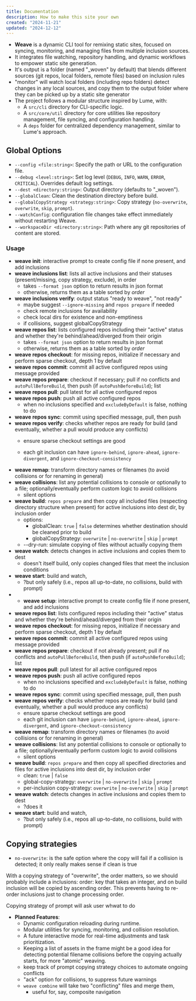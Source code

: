 ```yaml
---
title: Documentation
description: How to make this site your own
created: "2024-11-21"
updated: "2024-12-12"
---
```


- **Weave** is a dynamic CLI tool for remixing static sites, focused on syncing,
  monitoring, and managing files from multiple inclusion sources.
- It integrates file watching, repository handling, and dynamic workflows to
  empower static site generation.
- It's output is a folder (named "_woven" by default) that blends different
  sources (git repos, local folders, remote files) based on inclusion rules
- "monitor" will watch local folders (including repo folders) detect changes in
  any local sources, and copy them to the output folder where they can be picked
  up by a static site generator
- The project follows a modular structure inspired by Lume, with:
  - A `src/cli` directory for CLI-specific logic.
  - A `src/core/util` directory for core utilities like repository management,
    file syncing, and configuration handling.
  - A `deps` folder for centralized dependency management, similar to Lume's
    approach.

## Global Options

- `--config <file:string>`: Specify the path or URL to the configuration file.
- `--debug <level:string>`: Set log level (`DEBUG`, `INFO`, `WARN`, `ERROR`,
  `CRITICAL`). Overrides default log settings.
- `--dest <directory:string>`: Output directory (defaults to "_woven").
- `--globalClean`: Clean the destination directory before build.
- `--globalCopyStrategy <strategy:string>`: Copy strategy (`no-overwrite`,
  `overwrite`, `skip`, `prompt`).
- `--watchConfig`: configuration file changes take effect immediately without
  restarting Weave.
- `--workspaceDir <directory:string>`: Path where any git repositories of
  content are stored.

### Usage

- **weave init**: interactive prompt to create config file if none present, and
  add inclusions
- **weave inclusions list**: lists all active inclusions and their statuses
  (present/missing, copy strategy, exclude), in order
  - takes `--format json` option to return results in json format
  - otherwise, returns them as a table sorted by _order_
- **weave inclusions verify**: output status "ready to weave", "not ready"
  - maybe suggest `--ignore-missing` and `repos prepare` if needed
  - check remote inclusions for availability
  - check local dirs for existence and non-emptiness
  - if collisions, suggest globalCopyStrategy
- **weave repos list**: lists configured repos including their "active" status
  and whether they're behind/ahead/diverged from their origin
  - takes `--format json` option to return results in json format
  - otherwise, returns them as a table sorted by _order_
- **weave repos checkout**: for missing repos, initialize if necessary and
  perform sparse checkout, depth 1 by default
- **weave repos commit**: commit all active configured repos using message
  provided
- **weave repos prepare**: checkout if necessary; pull if no conflicts and
  `autoPullBeforeBuild`, then push (if `autoPushBeforeBuild`); list
- **weave repos pull**: pull latest for all active configured repos
- **weave repos push**: push all active configured repos
  - when no inclusions specified and `excludeByDefault` is false, nothing to do
- **weave repos sync**: commit using specified message, pull, then push
- **weave repos verify**: checks whether repos are ready for build (and
  eventually, whether a pull would produce any conflicts)
  - ensure sparse checkout settings are good

  - each git inclusion can have `ignore-behind`, `ignore-ahead`,
    `ignore-divergent`, and `ignore-checkout-consistency`
- **weave remap**: transform directory names or filenames (to avoid collisions
  or for renaming in general)
- **weave collisions**: list any potential collisions to console or optionally
  to a file; optionally/eventually perform custom logic to avoid collisions
  - silent options
- **weave build**: `repos prepare` and then copy all included files (respecting
  directory structure when present) for active inclusions into dest dir, by
  inclusion order
  - options:
    - globalClean: `true` | `false` determines whether destination should be
      cleaned prior to build
    - globalCopyStrategy: `overwrite` | `no-overwrite` | `skip` | `prompt`
  - --dry-run: simulate copying of files without actually copying them
- **weave watch**: detects changes in active inclusions and copies them to dest
  - doesn't itself build, only copies changed files that meet the inclusion
    conditions
- **weave start**: build and watch,
  - ?but only safely (i.e., repos all up-to-date, no collisions, build with
    prompt)
-
  - **weave setup**: interactive prompt to create config file if none present,
    and add inclusions
- **weave repos list**: lists configured repos including their "active" status
  and whether they're behind/ahead/diverged from their origin
- **weave repos checkout**: for missing repos, initialize if necessary and
  perform sparse checkout, depth 1 by default
- **weave repos commit**: commit all active configured repos using message
  provided
- **weave repos prepare**: checkout if not already present; pull if no conflicts
  and `autoPullBeforeBuild`, then push (if `autoPushBeforeBuild`); list
- **weave repos pull**: pull latest for all active configured repos
- **weave repos push**: push all active configured repos
  - when no inclusions specified and `excludeByDefault` is false, nothing to do
- **weave repos sync**: commit using specified message, pull, then push
- **weave repos verify**: checks whether repos are ready for build (and
  eventually, whether a pull would produce any conflicts)
  - ensure sparse checkout settings are good
  - each git inclusion can have `ignore-behind`, `ignore-ahead`,
    `ignore-divergent`, and `ignore-checkout-consistency`
- **weave remap**: transform directory names or filenames (to avoid collisions
  or for renaming in general)
- **weave collisions**: list any potential collisions to console or optionally
  to a file; optionally/eventually perform custom logic to avoid collisions
  - silent options
- **weave build**: `repos prepare` and then copy all specified directories and
  files for active inclusions into dest dir, by inclusion order
  - clean: `true` | `false`
  - global-copy-strategy: `overwrite` | `no-overwrite` | `skip` | `prompt`
  - per-inclusion copy-strategy: `overwrite` | `no-overwrite` | `skip` |
    `prompt`
- **weave watch**: detects changes in active inclusions and copies them to dest
  - ?does it
- **weave start**: build and watch,
  - ?but only safely (i.e., repos all up-to-date, no collisions, build with
    prompt)

## Copying strategies

- `no-overwrite`: is the safe option where the copy will fail if a collision is
  detected; it only really makes sense if clean is true

With a copying strategy of "overwrite", the order matters, so we should probably
include a inclusions: order: key that takes an integer, and on build inclusion
will be copied by ascending order. This prevents having to re-order inclusions
just to change processing order.

Copying strategy of prompt will ask user whwat to do

- **Planned Features**:
  - Dynamic configuration reloading during runtime.
  - Modular utilities for syncing, monitoring, and collision resolution.
  - A future interactive mode for real-time adjustments and task prioritization.
  - Keeping a list of assets in the frame might be a good idea for detecting
    potential filename collisions before the copying actually starts, for more
    "atomic" weaving.
  - keep track of prompt copying strategy choices to automate ongoing conflicts
  - "ack" option for collisions, to suppress future warnings
  - `weave combine` will take two "conflicting" files and merge them,
    - useful for, say, composite navigation
